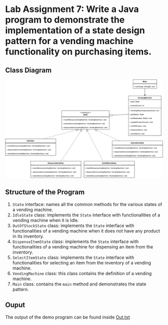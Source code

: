 # Lab Assignment 7: Write a Java program to demonstrate the implementation of a state design pattern for a vending machine functionality on purchasing items.



## Class Diagram
<img src="state_pattern.png"/>



## Structure of the Program

1. `State` interface: names all the common methods for the various states of a vending machine.
1. `IdleState` class: implements the `State` interface with functionalities of a vending machine when it is Idle.
1. `OutOfStockState` class: implements the `State` interface with functionalities of a vending machine when it does not have any product in its inventory.
1. `DispenseItemState` class: implements the `State` interface with functionalities of a vending machine for dispensing an item from the inventory.
1. `SelectItemState` class: implements the `State` interface with functionalities for selecting an item from the inventory of a vending machine.
1. `VendingMachine` class: this class contains the definition of a vending machine.
1. `Main` class: contains the `main` method and demonstrates the state pattern.


## Ouput
The output of the demo program can be found inside <a href="Out.txt">Out.txt</a>
